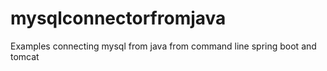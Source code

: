 # mysqlconnectorfromjava
Examples connecting mysql from java from command line spring boot and tomcat
